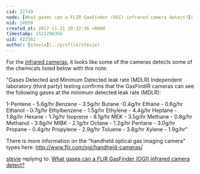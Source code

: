```yaml
---
cid: 22749
node: [What gases can a FLIR GasFinder (OGI) infrared camera detect?](../notes/warren/09-25-2017/what-gases-can-a-flir-gasfinder-ogi-infrared-camera-detect)
nid: 14950
created_at: 2017-11-21 20:32:36 +0000
timestamp: 1511296356
uid: 422561
author: [stevie](../profile/stevie)
---
```


For the [infrared cameras](http://www.flir.com/ogi/display/?id=55671), it looks like some of the cameras detects some of the chemicals listed below with this note: 

"Gases Detected and Minimum Detected leak rate (MDLR)
Independent laboratory (third party) testing confirms that the GasFindIR cameras can see the following gases at the minimum detected leak rate (MDLR):

1-Pentene - 5.6g/hr
Benzene - 3.5g/hr
Butane -0.4g/hr
Ethane - 0.6g/hr
Ethanol - 0.7g/hr
Ethylbenzene - 1.5g/hr
Ethylene - 4.4g/hr
Heptane - 1.8g/hr
Hexane - 1.7g/hr
Isoprene - 8.1g/hr
MEK - 3.5g/hr
Methane - 0.8g/hr
Methanol - 3.8g/hr
MIBK - 2.1g/hr
Octane - 1.2g/hr
Pentane - 3.0g/hr
Propane - 0.4g/hr
Propylene - 2.9g/hr
Toluene - 3.8g/hr
Xylene - 1.9g/hr"


There is more information on the "handheld optical gas imaging camera" types here: http://www.flir.com/ogi/handheld-cameras/

[stevie](../profile/stevie) replying to: [What gases can a FLIR GasFinder (OGI) infrared camera detect?](../notes/warren/09-25-2017/what-gases-can-a-flir-gasfinder-ogi-infrared-camera-detect)

